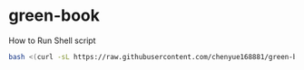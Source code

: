# green-book

How to Run Shell script
 ```bash
bash <(curl -sL https://raw.githubusercontent.com/chenyue168881/green-book/main/block-tiktokcdn.sh)
 ```
